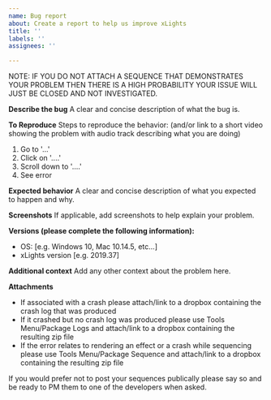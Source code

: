 ```yaml
---
name: Bug report
about: Create a report to help us improve xLights
title: ''
labels: ''
assignees: ''

---
```


NOTE: IF YOU DO NOT ATTACH A SEQUENCE THAT DEMONSTRATES YOUR PROBLEM THEN THERE IS A HIGH PROBABILITY YOUR ISSUE WILL JUST BE CLOSED AND NOT INVESTIGATED.

**Describe the bug**
A clear and concise description of what the bug is.

**To Reproduce**
Steps to reproduce the behavior:
(and/or link to a short video showing the problem with audio track describing what you are doing)
1. Go to '...'
2. Click on '....'
3. Scroll down to '....'
4. See error

**Expected behavior**
A clear and concise description of what you expected to happen and why.

**Screenshots**
If applicable, add screenshots to help explain your problem.

**Versions (please complete the following information):**
 - OS: [e.g. Windows 10, Mac 10.14.5, etc...]
 - xLights version [e.g. 2019.37]

**Additional context**
Add any other context about the problem here.

**Attachments**
- If associated with a crash please attach/link to a dropbox containing the crash log that was produced
- If it crashed but no crash log was produced please use Tools Menu/Package Logs and attach/link to a dropbox containing the resulting zip file
- If the error relates to rendering an effect or a crash while sequencing please use Tools Menu/Package Sequence and attach/link to a dropbox containing the resulting zip file

If you would prefer not to post your sequences publically please say so and be ready to PM them to one of the developers when asked.
